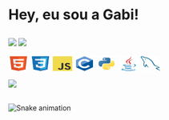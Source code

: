 # Hey, eu sou a Gabi!
  ##
<div>
  <img height="165em" src="https://github-readme-stats.vercel.app/api?username=GabrielaCardosoSilva&show_icons=true&bg_color=2F2F3E&title_color=7496FC&text_color=fff&icon_color=&BE90F2&include_all_commits=true&count_private=true"/>
  <img height="165em" src="https://github-readme-stats.vercel.app/api/top-langs/?username=GabrielaCardosoSilva&langs_count=6&bg_color=2F2F3E&title_color=7496FC&text_color=fff&icon_color=BE90F2&layout=compact"/>
</div>
  
<div style="display: inline_block"><br>
  <img align="center" alt="Gabi-HTML" height="30" width="40" src="https://raw.githubusercontent.com/devicons/devicon/master/icons/html5/html5-original.svg">
  <img align="center" alt="Gabi-CSS" height="30" width="40" src="https://raw.githubusercontent.com/devicons/devicon/master/icons/css3/css3-original.svg">
  <img align="center" alt="Gabi-JavaScript" height="30" width="40" src="https://github.com/devicons/devicon/blob/master/icons/javascript/javascript-original.svg">  
  <img align="center" alt="Gabi-C" height="30" width="40" src="https://github.com/devicons/devicon/blob/master/icons/c/c-original.svg">
  <img align="center" alt="Gabi-Python" height="30" width="40" src="https://raw.githubusercontent.com/devicons/devicon/master/icons/python/python-original.svg">
  <img align="center" alt="Gabi-Java" height="30" width="40" src="https://github.com/devicons/devicon/blob/master/icons/java/java-original.svg">
  <img align="center" alt="Gabi-MySQL" height="30" width="40" src="https://github.com/devicons/devicon/blob/master/icons/mysql/mysql-original.svg">
</div>
  
<div><br>
  <a href="https://www.linkedin.com/in/gabriela-cardoso-76a0a9194/?originalSubdomain=br" target="_blank" rel="external"><img src="https://img.shields.io/badge/-LinkedIn-%230077B5?style=for-the-badge&logo=linkedin&logoColor=white"></a>
</div>
  

  

##
  
![Snake animation](https://github.com/GabrielaCardosoSilva/GabrielaCardosoSilva/blob/output/github-contribution-grid-snake.svg)
